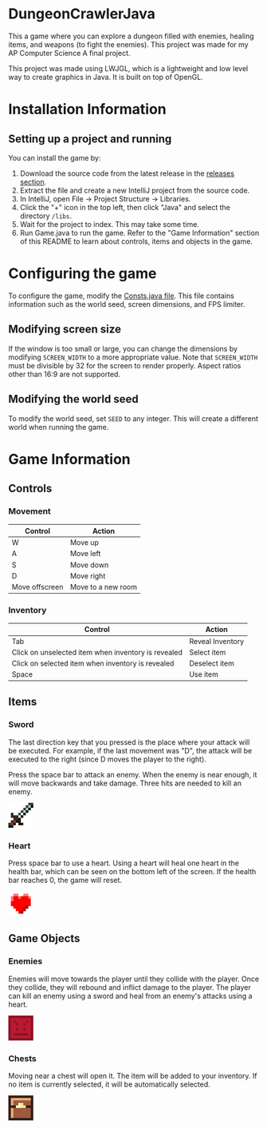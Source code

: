 # DungeonCrawlerJava

This a game where you can explore a dungeon filled with enemies, healing items, and weapons (to fight the enemies). This project was made for my AP Computer Science A final project.

This project was made using LWJGL, which is a lightweight and low level way to create graphics in Java. It is built on top of OpenGL.

# Installation Information

## Setting up a project and running
You can install the game by:
1. Download the source code from the latest release in the [releases section](https://github.com/AlexanderJCS/DungeonCrawlerJava/releases).
2. Extract the file and create a new IntelliJ project from the source code.
3. In IntelliJ, open File -> Project Structure -> Libraries.
4. Click the "+" icon in the top left, then click "Java" and select the directory `/libs`.
5. Wait for the project to index. This may take some time.
6. Run Game.java to run the game. Refer to the "Game Information" section of this README to learn about controls,  items and objects in the game.

# Configuring the game
To configure the game, modify the [Consts.java file](src/main/java/helper/Consts.java). This file contains information such as the world seed, screen dimensions, and FPS limiter.

## Modifying screen size
If the window is too small or large, you can change the dimensions by modifying `SCREEN_WIDTH` to a more appropriate value. Note that `SCREEN_WIDTH` must be divisible by 32 for the screen to render properly. Aspect ratios other than 16:9 are not supported.

## Modifying the world seed
To modify the world seed, set `SEED` to any integer. This will create a different world when running the game.

# Game Information
## Controls
### Movement
| Control        | Action             |
|----------------|--------------------|
| W              | Move up            |
| A              | Move left          |
| S              | Move down          |
| D              | Move right         |
| Move offscreen | Move to a new room |

### Inventory

| Control                                             | Action           |
|-----------------------------------------------------|------------------|
| Tab                                                 | Reveal Inventory |
| Click on unselected item when inventory is revealed | Select item      |
| Click on selected item when inventory is revealed   | Deselect item    |
| Space                                               | Use item         |

## Items
### Sword

The last direction key that you pressed is the place where your attack will be executed. For example, if the last movement was "D", the attack will be executed to the right (since D moves the player to the right).

Press the space bar to attack an enemy. When the enemy is near enough, it will move backwards and take damage. Three hits are needed to kill an enemy.

![](src/main/resources/textures/items/sword.png)

### Heart

Press space bar to use a heart. Using a heart will heal one heart in the health bar, which can be seen on the bottom left of the screen. If the health bar reaches 0, the game will reset.

![](src/main/resources/textures/items/heart.png)

## Game Objects
### Enemies
Enemies will move towards the player until they collide with the player. Once they collide, they will rebound and inflict damage to the player. The player can kill an enemy using a sword and heal from an enemy's attacks using a heart.

![](src/main/resources/textures/gameObjects/enemy.png)

### Chests

Moving near a chest will open it. The item will be added to your inventory. If no item is currently selected, it will be automatically selected.

![](src/main/resources/textures/gameObjects/chestClosed.png)

